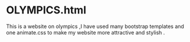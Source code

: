 # OLYMPICS.html
This is a website on olympics ,I have used many bootstrap templates and one animate.css to make my website more attractive and stylish .
